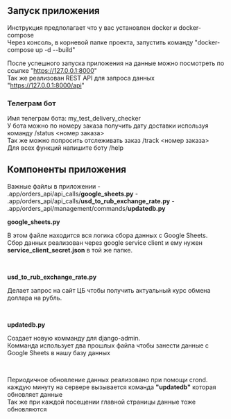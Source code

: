 <h1></h1>


<h2>Запуск приложения</h2>
Инструкция предполагает что у вас установлен docker и docker-compose<br>
Через консоль, в корневой папке проекта, запустить команду "docker-compose up -d --build"

После успешного запуска приложения на данные можно посмотреть по ссылке "https://127.0.0.1:8000"
<br>Так же реализован REST API для запроса данных "https://127.0.0.1:8000/api"

<h3>Телеграм бот</h3>
<p>Имя телеграм бота: my_test_delivery_checker
<br>У бота можно по номеру заказа получить дату доставки используя команду /status &lt;номер заказа&gt;
<br>Так же можно попросить отслеживать заказ /track &lt;номер заказа&gt;
<br> Для всех функций напишите боту /help
</p>

<h2>Компоненты приложения</h2>
Важные файлы в приложении
- .app/orders_api/api_calls/<b>google_sheets.py</b>
- .app/orders_api/api_calls/<b>usd_to_rub_exchange_rate.py</b>
- .app/orders_api/management/commands/<b>updatedb.py</b>

<br>
<p><b>google_sheets.py</b></p>
<p>В этом файле находится вся логика сбора данных с Google Sheets.<br>
Сбор данных реализован через google service client и ему нужен <b>service_client_secret.json</b>
в той же папке.</p>
<br>
<p><b>usd_to_rub_exchange_rate.py</b></p>
<p>Делает запрос на сайт ЦБ чтобы получить актуальный курс обмена доллара на рубль.</p>
<br>
<p><b>updatedb.py</b></p>
<p>Создает новую комманду для django-admin.<br>
Комманда использует два прошлых файла чтобы занести данные с Google Sheets в нашу базу данных</p>

<br>
<p>Периодичное обновление данных реализовано при помощи crond.
<br>каждую минуту на сервере вызывается команда <b>"updatedb"</b> которая обновляет данные
<br>Так же при каждой посещении главной страницы данные тоже обновляются</p>